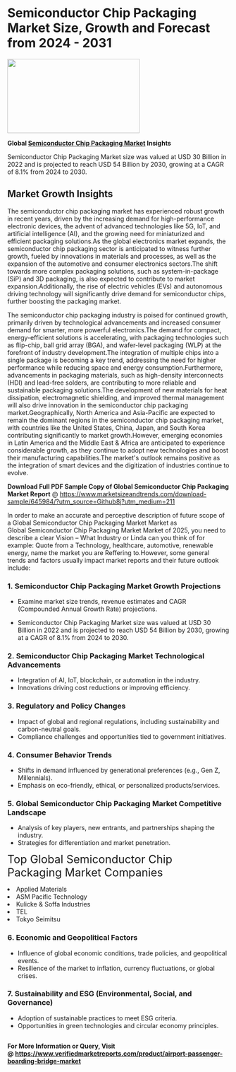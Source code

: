 <H1>Semiconductor Chip Packaging Market Size, Growth and Forecast from 2024 - 2031</H1><img class="aligncenter size-medium wp-image-584254" src="https://thirdeyenews.in/wp-content/uploads/2024/09/Global-Market-Research-300x168.jpeg" alt="" width="300" height="168" /><p><strong>Global&nbsp;<a href="https://www.marketsizeandtrends.com/download-sample/645984/?utm_source=Github8j?utm_medium=211">Semiconductor Chip Packaging Market</a> Insights</strong></p><p>Semiconductor Chip Packaging Market size was valued at USD 30 Billion in 2022 and is projected to reach USD 54 Billion by 2030, growing at a CAGR of 8.1% from 2024 to 2030.</p><p><h2>Market Growth Insights</h2> <p>The semiconductor chip packaging market has experienced robust growth in recent years, driven by the increasing demand for high-performance electronic devices, the advent of advanced technologies like 5G, IoT, and artificial intelligence (AI), and the growing need for miniaturized and efficient packaging solutions.As the global electronics market expands, the semiconductor chip packaging sector is anticipated to witness further growth, fueled by innovations in materials and processes, as well as the expansion of the automotive and consumer electronics sectors.The shift towards more complex packaging solutions, such as system-in-package (SiP) and 3D packaging, is also expected to contribute to market expansion.Additionally, the rise of electric vehicles (EVs) and autonomous driving technology will significantly drive demand for semiconductor chips, further boosting the packaging market.</p> <p>The semiconductor chip packaging industry is poised for continued growth, primarily driven by technological advancements and increased consumer demand for smarter, more powerful electronics.The demand for compact, energy-efficient solutions is accelerating, with packaging technologies such as flip-chip, ball grid array (BGA), and wafer-level packaging (WLP) at the forefront of industry development.The integration of multiple chips into a single package is becoming a key trend, addressing the need for higher performance while reducing space and energy consumption.Furthermore, advancements in packaging materials, such as high-density interconnects (HDI) and lead-free solders, are contributing to more reliable and sustainable packaging solutions.The development of new materials for heat dissipation, electromagnetic shielding, and improved thermal management will also drive innovation in the semiconductor chip packaging market.Geographically, North America and Asia-Pacific are expected to remain the dominant regions in the semiconductor chip packaging market, with countries like the United States, China, Japan, and South Korea contributing significantly to market growth.However, emerging economies in Latin America and the Middle East & Africa are anticipated to experience considerable growth, as they continue to adopt new technologies and boost their manufacturing capabilities.The market's outlook remains positive as the integration of smart devices and the digitization of industries continue to evolve.<p><span class=""><strong>Download Full PDF Sample Copy of Global Semiconductor Chip Packaging Market Report</strong> @ <a href="https://www.marketsizeandtrends.com/download-sample/645984/?utm_source=Github8j?utm_medium=211" target="_blank">https://www.marketsizeandtrends.com/download-sample/645984/?utm_source=Github8j?utm_medium=211</a></span></p><p>In order to make an accurate and perceptive description of future scope of a Global&nbsp;Semiconductor Chip Packaging Market Market as Global&nbsp;Semiconductor Chip Packaging Market Market of 2025, you need to describe a clear Vision &ndash; What Industry or Linda can you think of for example: Quote from a Technology, healthcare, automotive, renewable energy, name the market you are Reffering to.However, some general trends and factors usually impact market reports and their future outlook include:</p><h3>1.&nbsp;<strong>Semiconductor Chip Packaging Market Growth Projections</strong></h3><ul><li>Examine market size trends, revenue estimates and CAGR (Compounded Annual Growth Rate) projections.</li><li><p>Semiconductor Chip Packaging Market size was valued at USD 30 Billion in 2022 and is projected to reach USD 54 Billion by 2030, growing at a CAGR of 8.1% from 2024 to 2030.</p></li></ul><h3>2.&nbsp;<strong>Semiconductor Chip Packaging Market Technological Advancements</strong></h3><ul><li>Integration of AI, IoT, blockchain, or automation in the industry.</li><li>Innovations driving cost reductions or improving efficiency.</li></ul><h3>3.&nbsp;<strong>Regulatory and Policy Changes</strong></h3><ul><li>Impact of global and regional regulations, including sustainability and carbon-neutral goals.</li><li>Compliance challenges and opportunities tied to government initiatives.</li></ul><h3>4.&nbsp;<strong>Consumer Behavior Trends</strong></h3><ul><li>Shifts in demand influenced by generational preferences (e.g., Gen Z, Millennials).</li><li>Emphasis on eco-friendly, ethical, or personalized products/services.</li></ul><h3>5.&nbsp;<strong>Global Semiconductor Chip Packaging Market Competitive Landscape</strong></h3><ul><li>Analysis of key players, new entrants, and partnerships shaping the industry.</li><li>Strategies for differentiation and market penetration.</li></ul><p data-pm-slice="1 1 []"><span style="color: inherit; font-family: inherit; font-size: 25px;">Top Global Semiconductor Chip Packaging Market Companies</span></p><div class="" data-test-id=""><p><li>Applied Materials</li><li> ASM Pacific Technology</li><li> Kulicke & Soffa Industries</li><li> TEL</li><li> Tokyo Seimitsu</li></p></div><h3>6.&nbsp;<strong>Economic and Geopolitical Factors</strong></h3><ul><li>Influence of global economic conditions, trade policies, and geopolitical events.</li><li>Resilience of the market to inflation, currency fluctuations, or global crises.</li></ul><h3>7.&nbsp;<strong>Sustainability and ESG (Environmental, Social, and Governance)</strong></h3><ul><li>Adoption of sustainable practices to meet ESG criteria.</li><li>Opportunities in green technologies and circular economy principles.</li></ul><h2><strong style="font-size: 14px;">For More Information or Query, Visit @&nbsp;</strong><a style="background-color: #ffffff; font-size: 14px;" href="https://www.marketsizeandtrends.com/report/semiconductor-chip-packaging-market/" target="_blank">https://www.verifiedmarketreports.com/product/airport-passenger-boarding-bridge-market</a></h2>